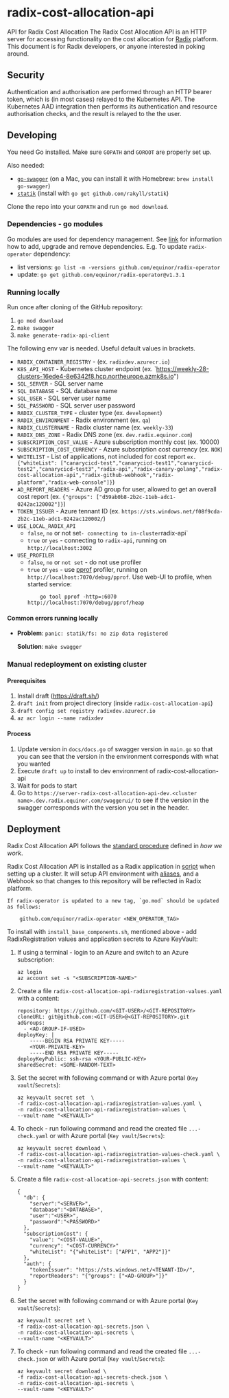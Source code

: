# radix-cost-allocation-api
API for Radix Cost Allocation
The Radix Cost Allocation API is an HTTP server for accessing functionality on the cost allocation for [Radix](https://www.radix.equinor.com) platform. This document is for Radix developers, or anyone interested in poking around.

## Security

Authentication and authorisation are performed through an HTTP bearer token, which is (in most cases) relayed to the Kubernetes API. The Kubernetes AAD integration then performs its authentication and resource authorisation checks, and the result is relayed to the the user.

## Developing

You need Go installed. Make sure `GOPATH` and `GOROOT` are properly set up.

Also needed:

- [`go-swagger`](https://github.com/go-swagger/go-swagger) (on a Mac, you can install it with Homebrew: `brew install go-swagger`)
- [`statik`](https://github.com/rakyll/statik) (install with `go get github.com/rakyll/statik`)

Clone the repo into your `GOPATH` and run `go mod download`.

### Dependencies - go modules

Go modules are used for dependency management. See [link](https://blog.golang.org/using-go-modules) for information how to add, upgrade and remove dependencies. E.g. To update `radix-operator` dependency:

- list versions: `go list -m -versions github.com/equinor/radix-operator`
- update: `go get github.com/equinor/radix-operator@v1.3.1`

### Running locally

Run once after cloning of the GitHub repository:

1. `go mod download`
2. `make swagger`
3. `make generate-radix-api-client`

The following env var is needed. Useful default values in brackets.

* `RADIX_CONTAINER_REGISTRY` - (ex. `radixdev.azurecr.io`)
* `K8S_API_HOST` - Kubernetes cluster endpoint (ex. `https://weekly-28-clusters-16ede4-8e6342f8.hcp.northeurope.azmk8s.io")
* `SQL_SERVER` - SQL server name
* `SQL_DATABASE` - SQL database name
* `SQL_USER` - SQL server user name
* `SQL_PASSWORD` - SQL server user password
* `RADIX_CLUSTER_TYPE` - cluster type (ex. `development`)
* `RADIX_ENVIRONMENT` - Radix environment (ex. `qa`)
* `RADIX_CLUSTERNAME` - Radix cluster name (ex. `weekly-33`)
* `RADIX_DNS_ZONE` - Radix DNS zone (ex. `dev.radix.equinor.com`)
* `SUBSCRIPTION_COST_VALUE` - Azure subscription monthly cost (ex. 10000)
* `SUBSCRIPTION_COST_CURRENCY` - Azure subscription cost currency (ex. `NOK`)
* `WHITELIST` - List of applications, not included for cost report `ex. {"whiteList": ["canarycicd-test","canarycicd-test1","canarycicd-test2","canarycicd-test3","radix-api","radix-canary-golang","radix-cost-allocation-api","radix-github-webhook","radix-platform","radix-web-console"]}`)
* `AD_REPORT_READERS` - Azure AD group for user, allowed to get an overall cost report (ex. `{"groups": ["d59ab0b8-2b2c-11eb-adc1-0242ac120002"]}`)
* `TOKEN_ISSUER` - Azure tennant ID (ex. `https://sts.windows.net/f08f9cda-2b2c-11eb-adc1-0242ac120002/`)
* `USE_LOCAL_RADIX_API`
  * `false`, `no` or not set` - connecting to in-cluster `radix-api`
  * `true` or `yes` - connecting to `radix-api`, running on `http://localhost:3002`
* `USE_PROFILER`
  * `false`, `no` or `not set` - do not use profiler
  * `true` or `yes` - use [pprof](https://golang.org/pkg/net/http/pprof/) profiler, running on `http://localhost:7070/debug/pprof`. Use web-UI to profile, when started service:
    ```
        go tool pprof -http=:6070 http://localhost:7070/debug/pprof/heap
    ```

#### Common errors running locally

- **Problem**: `panic: statik/fs: no zip data registered`

  **Solution**: `make swagger`

### Manual redeployment on existing cluster

#### Prerequisites

1. Install draft (https://draft.sh/)
2. `draft init` from project directory (inside `radix-cost-allocation-api`)
3. `draft config set registry radixdev.azurecr.io`
4. `az acr login --name radixdev`

#### Process

1. Update version in `docs/docs.go` of swagger version in `main.go` so that you can see that the version in the environment corresponds with what you wanted
2. Execute `draft up` to install to dev environment of radix-cost-allocation-api
3. Wait for pods to start
4. Go to `https://server-radix-cost-allocation-api-dev.<cluster name>.dev.radix.equinor.com/swaggerui/` to see if the version in the swagger corresponds with the version you set in the header.

## Deployment

Radix Cost Allocation API follows the [standard procedure](https://github.com/equinor/radix-private/blob/master/docs/how-we-work/development-practices.md#standard-radix-applications) defined in _how we work_. 

Radix Cost Allocation API is installed as a Radix application in [script](https://github.com/equinor/radix-platform/blob/master/scripts/install_base_components.sh) when setting up a cluster. It will setup API environment with [aliases](https://github.com/equinor/radix-platform/blob/master/scripts/create_alias.sh), and a Webhook so that changes to this repository will be reflected in Radix platform. 
```
If radix-operator is updated to a new tag, `go.mod` should be updated as follows: 
   
    github.com/equinor/radix-operator <NEW_OPERATOR_TAG>
```
To install with `install_base_components.sh`, mentioned above - add RadixRegistration values and application secrets to Azure KeyVault:
1. If using a terminal - login to an Azure and switch to an Azure subscription:
    ```
    az login
    az account set -s "<SUBSCRIPTION-NAME>"
    ```
2. Create a file `radix-cost-allocation-api-radixregistration-values.yaml` with a content:
    ```
    repository: https://github.com/<GIT-USER>/<GIT-REPOSITORY>
    cloneURL: git@github.com:<GIT-USER>@<GIT-REPOSITORY>.git
    adGroups:
      - <AD-GROUP-IF-USED>
    deployKey: |
        -----BEGIN RSA PRIVATE KEY-----
        <YOUR-PRIVATE-KEY>
        -----END RSA PRIVATE KEY-----
    deployKeyPublic: ssh-rsa <YOUR-PUBLIC-KEY>
    sharedSecret: <SOME-RANDOM-TEXT>
    ```
3. Set the secret with following command or with Azure portal (`Key vault`/`Secrets`):
    ```
    az keyvault secret set  \
    -f radix-cost-allocation-api-radixregistration-values.yaml \
    -n radix-cost-allocation-api-radixregistration-values \
    --vault-name "<KEYVAULT>"
    ```
4. To check - run following command and read the created file `...-check.yaml` or with Azure portal (`Key vault`/`Secrets`):
    ```
    az keyvault secret download \
    -f radix-cost-allocation-api-radixregistration-values-check.yaml \
    -n radix-cost-allocation-api-radixregistration-values \
    --vault-name "<KEYVAULT>" 
    ```
5. Create a file `radix-cost-allocation-api-secrets.json` with content:
    ```
    {
      "db": {
        "server":"<SERVER>",
        "database":"<DATABASE>",
        "user":"<USER>",
        "password":"<PASSWORD>"
      },
      "subscriptionCost": {
        "value": "<COST-VALUE>",
        "currency": "<COST-CURRENCY>"
        "whiteList": "{"whiteList": ["APP1", "APP2"]}"
      },
      "auth": {
        "tokenIssuer": "https://sts.windows.net/<TENANT-ID>/",
        "reportReaders": "{"groups": ["<AD-GROUP>"]}"
      }
    }
    ```
6. Set the secret with following command or with Azure portal (`Key vault`/`Secrets`):
    ```
    az keyvault secret set \
    -f radix-cost-allocation-api-secrets.json \
    -n radix-cost-allocation-api-secrets \
    --vault-name "<KEYVAULT>"
    ```
7. To check - run following command and read the created file `...-check.json` or with Azure portal (`Key vault`/`Secrets`):
    ```
    az keyvault secret download \
    -f radix-cost-allocation-api-secrets-check.json \
    -n radix-cost-allocation-api-secrets \
    --vault-name "<KEYVAULT>" 
    ```
 